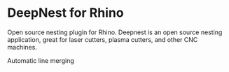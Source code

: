 # DeepNest for Rhino
Open source nesting plugin for Rhino.
Deepnest is an open source nesting application, great for laser cutters, plasma cutters, and other CNC machines.

Automatic line merging
